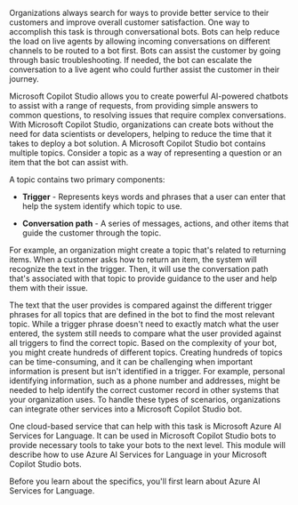 Organizations always search for ways to provide better service to their customers and improve overall customer satisfaction. One way to accomplish this task is through conversational bots. Bots can help reduce the load on live agents by allowing incoming conversations on different channels to be routed to a bot first. Bots can assist the customer by going through basic troubleshooting. If needed, the bot can escalate the conversation to a live agent who could further assist the customer in their journey.

Microsoft Copilot Studio allows you to create powerful AI-powered chatbots to assist with a range of requests, from providing simple answers to common questions, to resolving issues that require complex conversations. With Microsoft Copilot Studio, organizations can create bots without the need for data scientists or developers, helping to reduce the time that it takes to deploy a bot solution. A Microsoft Copilot Studio bot contains multiple topics. Consider a topic as a way of representing a question or an item that the bot can assist with.

A topic contains two primary components:

- **Trigger** - Represents keys words and phrases that a user can enter that help the system identify which topic to use.

- **Conversation path** - A series of messages, actions, and other items that guide the customer through the topic.

For example, an organization might create a topic that's related to returning items. When a customer asks how to return an item, the system will recognize the text in the trigger. Then, it will use the conversation path that's associated with that topic to provide guidance to the user and help them with their issue.

The text that the user provides is compared against the different trigger phrases for all topics that are defined in the bot to find the most relevant topic. While a trigger phrase doesn't need to exactly match what the user entered, the system still needs to compare what the user provided against all triggers to find the correct topic. Based on the complexity of your bot, you might create hundreds of different topics. Creating hundreds of topics can be time-consuming, and it can be challenging when important information is present but isn't identified in a trigger. For example, personal identifying information, such as a phone number and addresses, might be needed to help identify the correct customer record in other systems that your organization uses. To handle these types of scenarios, organizations can integrate other services into a Microsoft Copilot Studio bot.

One cloud-based service that can help with this task is Microsoft Azure AI Services for Language. It can be used in Microsoft Copilot Studio bots to provide necessary tools to take your bots to the next level. This module will describe how to use Azure AI Services for Language in your Microsoft Copilot Studio bots.

Before you learn about the specifics, you'll first learn about Azure AI Services for Language.
